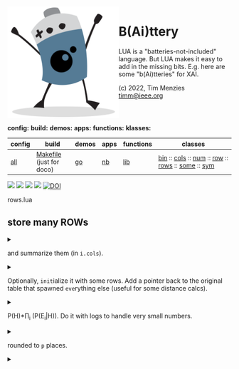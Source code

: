 <img align=left width=250   src="bat2.png">

# B(Ai)ttery
LUA is a "batteries-not-included" language.
But LUA makes it easy to add in the  missing bits.
E.g. here are some "b(Ai)tteries" for XAI.

(c) 2022, Tim Menzies<br><timm@ieee.org>
<br clear=all>

**config:** 
**build:** 
**demos:** 
**apps:** 
**functions:** 
**klasses:** 

|config | build | demos | apps | functions | classes |
|-------|-------|-------|------|-----------|---------|
|[all](all.html)|[Makefile](https://github.com/timm/shortr/blob/master/etc/src/Makefile)<br>(just for doco)|[go](go.html)|[nb](nb.html)|[lib](lib.html)|[bin](bin.html) :: [cols](cols.html) :: [num](num.html) :: [row](row.html) :: [rows](rows.html) :: [some](some.html) :: [sym](sym.html)|

<a href=".."><img src="https://img.shields.io/badge/Language--lua-%232C2D72.svg?logo=lua&logoColor=white"></a>
<a href=".."><img src="https://img.shields.io/badge/checked--by-syntastic-yellow"></a>
<a href="https://github.com/timm/shortr/actions/workflows/tests.yml"><img src="https://github.com/timm/shortr/actions/workflows/tests.yml/badge.svg"></a>
<a href="https://opensource.org/licenses/BSD-2-Clause"><img  src="https://img.shields.io/badge/License-BSD%202--Clause-orange.svg"></a>
<a href="https://zenodo.org/badge/latestdoi/206205826"> <img  src="https://zenodo.org/badge/206205826.svg" alt="DOI"></a> 


rows.lua
## store many ROWs


<details><summary></summary>

```lua
local all = require"all"
local chat,csv,map,obj  = all.chat, all.csv, all.map,  all.obj
local push,rnd,rnds,the = all.push, all.rnd, all.rnds, all.the
local COLS,ROW          = require"COLS",require"ROW"

--> ROWS(names:?[str], rows:?[ROW}) :ROWS -> Place to store many ROWS
```

</details>


 and summarize them (in `i.cols`).


<details><summary></summary>

```lua
local ROWS = obj("ROWS", function(i,names,rows) 
  i.rows, i.cols = {}, (names and COLS(names) or nil)
  i.eden = i
  for _,row in pairs(rows or {}) do i:add(row) end end)

--> add(i:ROWS: row:ROW) -> add ROW to ROWS, update the summaries in `i.cols`.
function ROWS.add(i,t) 
  t = t.cells and t or ROW(i.eden,t)
  if i.cols then i.cols:add(push(i.rows, t)) else i.cols=COLS(t.cells) end 
  return t end

--> ROWS.clone(init:?[ROW]) :ROWS -> Return a ROWS with same structure as `i`. 
```

</details>


Optionally, `init`ialize it with some rows. Add a pointer back to the 
original table that spawned `eve`rything else (useful for some distance calcs).


<details><summary></summary>

```lua
function ROWS.clone(i,init)
  local j=ROWS(i.cols.names,init)
  j.eden = i.eden 
  return j end

--> fill(i:ROWS: src:(str|tab)):ROWS -> copy the data from `src` into `i`.
function ROWS.fill(i,src)
  local iterate = type(src)=="table" and map or csv
  iterate(src, function(t) i:add(t) end) 
  return i end

--> like(i:ROWS,row;ROW,nklasses:num,nrows:num):num -> Return 
```

</details>


P(H)*&prod;<sub>i</sub> (P(E<sub>i</sub>|H)). Do it with logs
to handle very small numbers.


<details><summary></summary>

```lua
function ROWS.like(i,row, nklasses, nrows)
  local prior,like,inc,x
  prior = (#i.rows + the.k) / (nrows + the.k * nklasses)
  like  = math.log(prior)
  row = row.cells and row.cells or row
  for _,col in pairs(i.cols.x) do
    x = row[col.at]
    if x ~= nil and x ~= "?" then
      inc  = col:like(x,prior)
      like = like + math.log(inc) end end
  return like end

--> mids(i:ROW,p:?int=2,cols=?[COL]=i.cols.y):tab -> Return `mid` of columnss
```

</details>


rounded to `p` places.


<details><summary></summary>

```lua
function ROWS.mids(i,p,cols) 
  local t={}
  for _,col in pairs(cols or i.cols.y) do t[col.txt]=col:mid(p) end
  return rnds(t,p or 2) end

return ROWS
```

</details>


